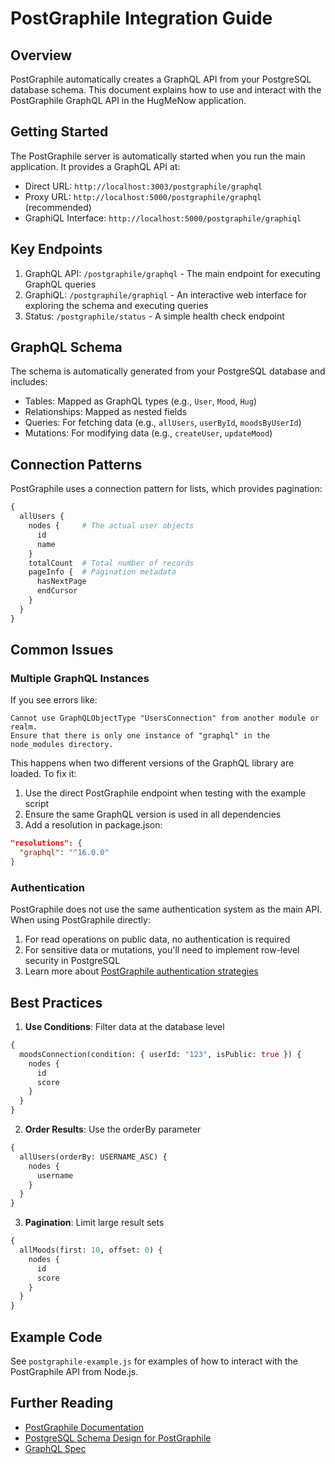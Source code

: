 # PostGraphile Integration Guide

## Overview

PostGraphile automatically creates a GraphQL API from your PostgreSQL database schema. This document explains how to use and interact with the PostGraphile GraphQL API in the HugMeNow application.

## Getting Started

The PostGraphile server is automatically started when you run the main application. It provides a GraphQL API at:

- Direct URL: `http://localhost:3003/postgraphile/graphql`
- Proxy URL: `http://localhost:5000/postgraphile/graphql` (recommended)
- GraphiQL Interface: `http://localhost:5000/postgraphile/graphiql`

## Key Endpoints

1. GraphQL API: `/postgraphile/graphql` - The main endpoint for executing GraphQL queries
2. GraphiQL: `/postgraphile/graphiql` - An interactive web interface for exploring the schema and executing queries
3. Status: `/postgraphile/status` - A simple health check endpoint

## GraphQL Schema

The schema is automatically generated from your PostgreSQL database and includes:

- Tables: Mapped as GraphQL types (e.g., `User`, `Mood`, `Hug`)
- Relationships: Mapped as nested fields
- Queries: For fetching data (e.g., `allUsers`, `userById`, `moodsByUserId`)
- Mutations: For modifying data (e.g., `createUser`, `updateMood`)

## Connection Patterns

PostGraphile uses a connection pattern for lists, which provides pagination:

```graphql
{
  allUsers {
    nodes {     # The actual user objects
      id
      name
    }
    totalCount  # Total number of records
    pageInfo {  # Pagination metadata
      hasNextPage
      endCursor
    }
  }
}
```

## Common Issues

### Multiple GraphQL Instances

If you see errors like:

```
Cannot use GraphQLObjectType "UsersConnection" from another module or realm.
Ensure that there is only one instance of "graphql" in the node_modules directory.
```

This happens when two different versions of the GraphQL library are loaded. To fix it:

1. Use the direct PostGraphile endpoint when testing with the example script
2. Ensure the same GraphQL version is used in all dependencies
3. Add a resolution in package.json:

```json
"resolutions": {
  "graphql": "^16.0.0"
}
```

### Authentication

PostGraphile does not use the same authentication system as the main API. When using PostGraphile directly:

1. For read operations on public data, no authentication is required
2. For sensitive data or mutations, you'll need to implement row-level security in PostgreSQL
3. Learn more about [PostGraphile authentication strategies](https://www.graphile.org/postgraphile/postgresql-schema-design/#authentication-and-authorization)

## Best Practices

1. **Use Conditions**: Filter data at the database level

```graphql
{
  moodsConnection(condition: { userId: "123", isPublic: true }) {
    nodes {
      id
      score
    }
  }
}
```

2. **Order Results**: Use the orderBy parameter

```graphql
{
  allUsers(orderBy: USERNAME_ASC) {
    nodes {
      username
    }
  }
}
```

3. **Pagination**: Limit large result sets

```graphql
{
  allMoods(first: 10, offset: 0) {
    nodes {
      id
      score
    }
  }
}
```

## Example Code

See `postgraphile-example.js` for examples of how to interact with the PostGraphile API from Node.js.

## Further Reading

- [PostGraphile Documentation](https://www.graphile.org/postgraphile/introduction/)
- [PostgreSQL Schema Design for PostGraphile](https://www.graphile.org/postgraphile/postgresql-schema-design/)
- [GraphQL Spec](https://spec.graphql.org/)
